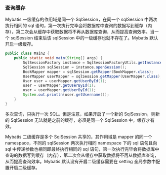 ### 查询缓存

Mybatis 一级缓存的作用域是同一个 SqlSession，在同一个 sqlSession 中两次执行相同的 sql 语句，第一次执行完毕会将数据库中查询的数据写到缓存（内存），第二次会从缓存中获取数据将不再从数据库查询，从而提高查询效率。当一个 sqlSession 结束后该 sqlSession 中的一级缓存也就不存在了。Mybatis 默认开启一级缓存。

```java
public class Main2 {
    public static void main(String[] args) {
        SqlSessionFactory instance = SqlSessionFactoryUtils.getInstance();
        SqlSession sqlSession = instance.openSession();
        BookMapper mapper = sqlSession.getMapper(BookMapper.class);
        UserMapper userMapper = sqlSession.getMapper(UserMapper.class);
        User user = userMapper.getUserById(1);
        user = userMapper.getUserById(1);
        user = userMapper.getUserById(1);
        System.out.println(user.getUsername());
    }
}

```
多次查询，只执行一次 SQL。但是注意，如果开启了一个新的 SqlSession，则新的 SqlSession 无法就是之前的缓存，必须是同一个 SqlSession 中，缓存才有效。

Mybatis 二级缓存是多个 SqlSession 共享的，其作用域是 mapper 的同一个 namespace，不同的 sqlSession 两次执行相同 namespace 下的 sql 语句且向 sql 中传递参数也相同即最终执行相同的 sql 语句，第一次执行完毕会将数据库中查询的数据写到缓存（内存），第二次会从缓存中获取数据将不再从数据库查询，从而提高查询效率。Mybatis 默认没有开启二级缓存需要在 setting 全局参数中配置开启二级缓存。